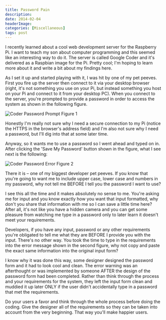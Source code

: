 ```yaml
---
title: Password Pain
description: 
date: 2014-02-04
headerImage: 
categories: [Miscellaneous]
tags: post
---
```


I recently learned about a cool web development server for the Raspberry Pi. I want to teach my son about computer programming and this seemed like an interesting way to do it. The server is called Google Coder and it's delivered as a Raspbian image for the Pi. Pretty cool; I'm hoping to learn more about it and write a bit about my findings here.

As I set it up and started playing with it, I was hit by one of my pet peeves. First you fire up the server then connect to it via your desktop browser (right, it's not something you use on your Pi, but instead something you host on your Pi and connect to it from your desktop PC). When you connect to the server, you're prompted to provide a password in order to access the system as shown in the following figure.

![Coder Password Prompt](/images/2014/coder-password-error-1.png)
Figure 1

Honestly I'm really not sure why I need a secure connection to my Pi (notice the HTTPS in the browser's address field) and I'm also not sure why I need a password, but I'll dig into that at some later time.

Anyway, so it wants me to use a password so I went ahead and typed on in. After clicking the 'Save My Password' button shown in the figure, what I see next is the following:

![Coder Password Error](/images/2014/coder-password-error-2.png)
Figure 2

There it is – one of my biggest developer pet peeves. If you know that you're going to want me to include upper case, lower case and numbers in my password, why not tell me BEFORE I tell you the password I want to use?

I see this all the time and it makes absolutely no sense to me. You're asking me for input and you know exactly how you want that input formatted, why don't you share that information with me so I can save a little time here? After all, it's not like you have a hidden camera and you can get some pleasure from watching me type in a password only to later learn it doesn't meet your requirements.

Developers, if you have any input, password or any other requirements you're obligated to tell me what they are BEFORE I provide you with the input. There's no other way. You took the time to type in the requirements into the error message shown in the second figure, why not copy and paste the exact same information into the original input form?

I know why it was done this way, some designer designed the password form and it had to look cool and clean. The error warning was an afterthought or was implemented by someone AFTER the design of the password form had been completed. Rather than think through the process and your requirements for the system, they left the input form clean and muddied it up later ONLY if the user didn't accidentally type in a password that met the requirements.

Do your users a favor and think through the whole process before doing the coding. Give the designer all of the requirements so they can be taken into account from the very beginning. That way you'll make happier users.